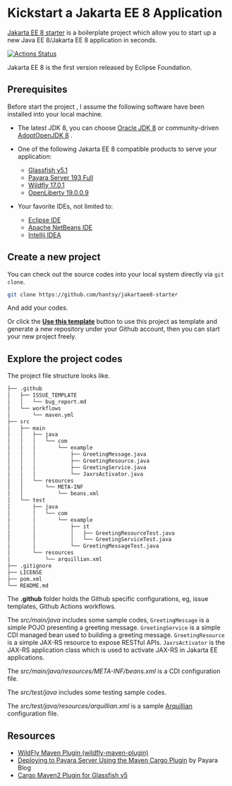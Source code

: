 # Kickstart a Jakarta EE 8 Application
 [Jakarta EE 8 starter](https://github.com/hantsy/jakartaee8-starter) is a boilerplate project which allow you to start up a new  Java EE 8/Jakarta EE 8 application in seconds.

 [![Actions Status](https://github.com/hantsy/jakartaee8-starter/workflows/Java%20CI/badge.svg)](https://github.com/hantsy/jakartaee8-starter/actions)

Jakarta EE 8 is the first version released by Eclipse Foundation. 

## Prerequisites

Before start the project , I assume the following software have been installed into your local machine.

* The latest JDK 8, you can choose [Oracle JDK 8](https://java.oracle.com) or community-driven [AdoptOpenJDK 8](https://adoptopenjdk.net/releases.html) .

* One of the following Jakarta EE 8 compatible products to serve your application:

  * [Glassfish v5.1](https://projects.eclipse.org/projects/ee4j.glassfish/downloads)
  * [Payara Server 193 Full](https://www.payara.fish/software/downloads/)
  * [Wildfly 17.0.1](https://wildfly.org/downloads)
  * [OpenLiberty 19.0.0.9]( https://openliberty.io/downloads/)

* Your favorite IDEs, not limited to:
  * [Eclipse IDE](https://eclipse.org)
  * [Apache NetBeans IDE](http://netbeans.apache.org)
  * [Intellij IDEA ](https://www.jetbrains.net)

## Create a new project

You can check out the source codes into your local system directly via `git clone`.

```bash
git clone https://github.com/hantsy/jakartaee8-starter
```

And add your codes.

Or  click the [**Use this template**](https://github.com/hantsy/jakartaee8-starter/generate) button to use this project as template  and generate a new repository under  your Github account, then you can start your new project freely.

## Explore the project codes

The project file structure looks like.

```bash
├── .github
│   ├── ISSUE_TEMPLATE
│   │   └── bug_report.md
│   └── workflows
│       └── maven.yml
├── src
│   ├── main
│   │   ├── java
│   │   │   └── com
│   │   │       └── example
│   │   │           ├── GreetingMessage.java
│   │   │           ├── GreetingResource.java
│   │   │           ├── GreetingService.java
│   │   │           └── JaxrsActivator.java
│   │   └── resources
│   │       └── META-INF
│   │           └── beans.xml
│   └── test
│       ├── java
│       │   └── com
│       │       └── example
│       │           ├── it
│       │           │   ├── GreetingResourceTest.java
│       │           │   └── GreetingServiceTest.java
│       │           └── GreetingMessageTest.java
│       └── resources
│           └── arquillian.xml
├── .gitignore
├── LICENSE
├── pom.xml
└── README.md

```

The **.github** folder holds the Github specific configurations, eg, issue templates, Github Actions workflows. 

The *src/main/java* includes some sample codes,  `GreetingMessage` is a simple POJO presenting a greeting message.  `GreetingService` is a simple CDI managed bean used to building a greeting message.  `GreetingResource` is a simple JAX-RS resource to expose RESTful APIs.  `JaxrsActivator` is the JAX-RS application class which is used to activate JAX-RS in Jakarta EE  applications.

The *src/main/java/resources/META-INF/beans.xml* is a CDI configuration file.

The *src/test/java* includes some testing sample codes.

The *src/test/java/resources/arquillian.xml*  is a sample [Arquillian](http://arquillian.org/) configuration file.



## Resources 

* [WildFly Maven Plugin (wildfly-maven-plugin)](https://docs.jboss.org/wildfly/plugins/maven/latest/index.html)
* [Deploying to Payara Server Using the Maven Cargo Plugin](https://blog.payara.fish/deploying-to-payara-server-using-the-maven-cargo-plugin)  by Payara Blog
* [Cargo Maven2 Plugin for Glassfish v5](https://codehaus-cargo.github.io/cargo/GlassFish+5.x.html)